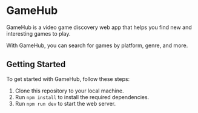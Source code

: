 # GameHub

GameHub is a video game discovery web app that helps you find new and interesting games to play.

With GameHub, you can search for games by platform, genre, and more.



## Getting Started

To get started with GameHub, follow these steps:

1. Clone this repository to your local machine.
2. Run `npm install` to install the required dependencies.
3. Run `npm run dev` to start the web server.
